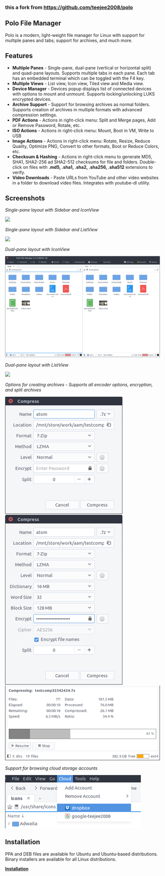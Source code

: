 ### this a fork from https://github.com/teejee2008/polo

## Polo File Manager

Polo is a modern, light-weight file manager for Linux with support for multiple
panes and tabs; support for archives, and much more.

## **Features**

- **Multiple Panes** - Single-pane, dual-pane (vertical or horizontal split) and
  quad-pane layouts. Supports multiple tabs in each pane. Each tab has an
  embedded terminal which can be toggled with the F4 key.
- **Multiple Views** - List view, Icon view, Tiled view and Media view.
- **Device Manager** - Devices popup displays list of connected devices with
  options to mount and unmount. Supports locking/unlocking LUKS encrypted
  devices.
- **Archive Support** - Support for browsing archives as normal folders.
  Supports creation of archives in multiple formats with advanced compression
  settings.
- **PDF Actions** - Actions in right-click menu: Split and Merge pages, Add or
  Remove Password, Rotate, etc.
- **ISO Actions** - Actions in right-click menu: Mount, Boot in VM, Write to USB
- **Image Actions** - Actions in right-click menu: Rotate, Resize, Reduce
  Quality, Optimize PNG, Convert to other formats, Boot or Reduce Colors, etc.
- **Checksum & Hashing** - Actions in right-click menu to generate MD5, SHA1,
  SHA2-256 ad SHA2-512 checksums for file and folders. Double-click on files
  with **.md5, .sha1, .sha2, .sha256, .sha512** extensions to verify.
- **Video Downloads** - Paste URLs from YouTube and other video websites in a
  folder to download video files. Integrates with youtube-dl utility.

## Screenshots

_Single-pane layout with Sidebar and IconView_

![](src/share/polo/images/polo_layout_single_icons.png)

_Single-pane layout with Sidebar and ListView_

![](src/share/polo/images/polo_layout_single_list.png)

_Dual-pane layout with IconView_

![](src/share/polo/images/polo_layout_dual_icons.png)

_Dual-pane layout with ListView_

![](src/share/polo/images/polo_layout_dual_list.png)

_Options for creating archives - Supports all encoder options, encryption, and
split archives_

![](images/polo_compress.png)![](images/polo_compress_expanded.png)  
![](images/polo_compress_progress.png)

_Support for browsing cloud storage accounts_

![](images/cloud_storage.png)

## Installation

PPA and DEB files are available for Ubuntu and Ubuntu-based distributions.
Binary installers are available for all Linux distributions.

**[Installation](https://github.com/teejee2008/polo/wiki/Installation)**
